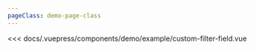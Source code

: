 ```yaml
---
pageClass: demo-page-class
---
```


<!-- markdownlint-disable MD033 MD041 -->
<client-only>
<demo-box codesandbox="https://codesandbox.io/s/oov4z3wxl5?module=%2Fsrc%2FApp.vue&view=preview">
<div slot="demo">

  <demo-example-custom-filter-field />

</div>

<div slot="code">

<<< docs/.vuepress/components/demo/example/custom-filter-field.vue

</div>

</demo-box>
</client-only>
